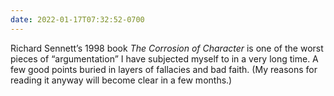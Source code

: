 ```yaml
---
date: 2022-01-17T07:32:52-0700
---
```


Richard Sennett’s 1998 book <cite>The Corrosion of Character</cite> is one of the worst pieces of “argumentation” I have subjected myself to in a very long time. A few good points buried in layers of fallacies and bad faith. (My reasons for reading it anyway will become clear in a few months.)
